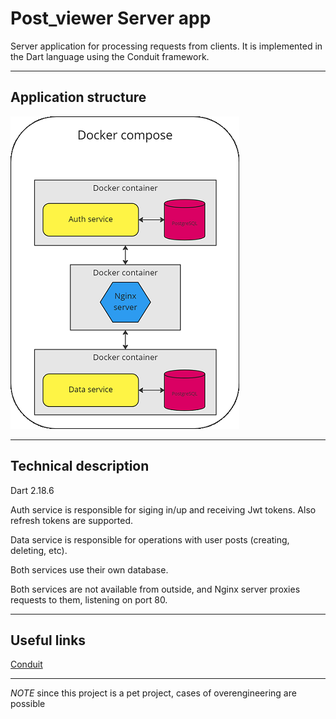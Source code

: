 # Post_viewer Server app


Server application for processing requests from clients.
It is implemented in the Dart language using the Conduit framework.
___
## Application structure

![diagram](diagram.png)

___
## Technical description

Dart 2.18.6

Auth service is responsible for siging in/up and receiving Jwt tokens. Also refresh tokens are supported.

Data service is responsible for operations with user posts (creating, deleting, etc).

Both services use their own database.

Both services are not available from outside, and Nginx server proxies requests to them, listening on port 80.




___
## Useful links
[Conduit](https://www.theconduit.dev/)

___

*NOTE* since this project is a pet project, cases of overengineering are possible





